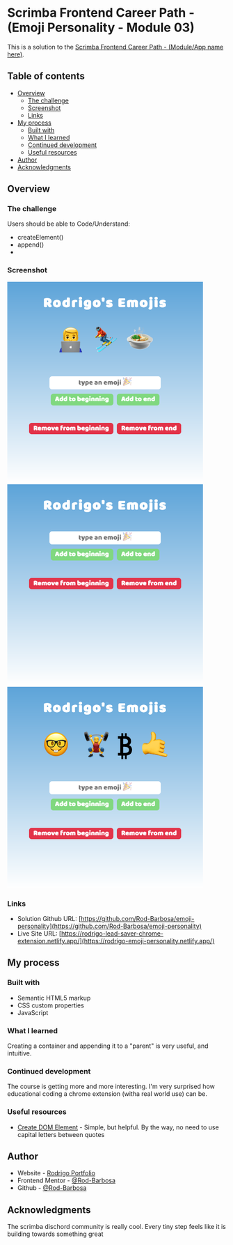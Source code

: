 # Scrimba Frontend Career Path - (Emoji Personality - Module 03)

This is a solution to the [Scrimba Frontend Career Path - (Module/App name here)](https://scrimba.com/learn/frontend).

## Table of contents

- [Overview](#overview)
  - [The challenge](#the-challenge)
  - [Screenshot](#screenshot)
  - [Links](#links)
- [My process](#my-process)
  - [Built with](#built-with)
  - [What I learned](#what-i-learned)
  - [Continued development](#continued-development)
  - [Useful resources](#useful-resources)
- [Author](#author)
- [Acknowledgments](#acknowledgments)


## Overview

### The challenge

Users should be able to Code/Understand:

- createElement()
- append()
- 

### Screenshot

![](./initial.png)
![](./remove.png)
![](./add.png)

### Links

- Solution Github URL: [https://github.com/Rod-Barbosa/emoji-personality](https://github.com/Rod-Barbosa/emoji-personality)
- Live Site URL: [https://rodrigo-lead-saver-chrome-extension.netlify.app/](https://rodrigo-emoji-personality.netlify.app/)

## My process

### Built with

- Semantic HTML5 markup
- CSS custom properties
- JavaScript


### What I learned
Creating a container and appending it to a "parent" is very useful, and intuitive.

### Continued development

The course is getting more and more interesting. I'm very surprised how educational coding a chrome extension (witha real world use) can be.


### Useful resources

- [Create DOM Element](https://www.w3schools.com/jsref/dom_obj_span.asp) - Simple, but helpful. By the way, no need to use capital letters between quotes


## Author

- Website - [Rodrigo Portfolio](https://www.gelatodigital.com)
- Frontend Mentor - [@Rod-Barbosa](https://www.frontendmentor.io/profile/Rod-Barbosa)
- Github - [@Rod-Barbosa](https://github.com/Rod-Barbosa)

## Acknowledgments

The scrimba dischord community is really cool. Every tiny step feels like it is building towards something great

